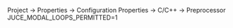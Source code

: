 Project -> Properties -> Configuration Properties -> C/C++ -> Preprocessor
JUCE_MODAL_LOOPS_PERMITTED=1
